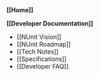 **[[Home]]**

**[[Developer Documentation]]**
  * [[NUnit Vision]]
  * [[NUnit Roadmap]]
  * [[Tech Notes]]
  * [[Specifications]]
  * [[Developer FAQ]]
